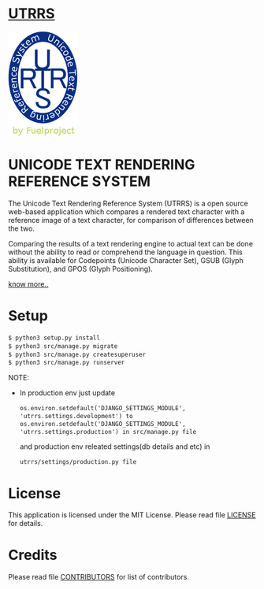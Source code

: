 # [UTRRS](http://fuelproject.org/utrrs)

![logo](https://raw.githubusercontent.com/tenstormavi/utrrs/master/utrrsApp/static/images/logo.png)

# UNICODE TEXT RENDERING REFERENCE SYSTEM
The Unicode Text Rendering Reference System (UTRRS) is a open source web-based application which compares a rendered text character with a reference image of a text character, for comparison of differences between the two.

Comparing the results of a text rendering engine to actual text can be done without the ability to read or comprehend the language in question. This ability is available for Codepoints (Unicode Character Set), GSUB (Glyph Substitution), and GPOS (Glyph Positioning).

[know more..](http://fuelproject.org/utrrs)

# Setup
```sh
$ python3 setup.py install
$ python3 src/manage.py migrate
$ python3 src/manage.py createsuperuser
$ python3 src/manage.py runserver
```
NOTE: 
- In production env just update 
    ```
    os.environ.setdefault('DJANGO_SETTINGS_MODULE', 'utrrs.settings.development') to
    os.environ.setdefault('DJANGO_SETTINGS_MODULE', 'utrrs.settings.production') in src/manage.py file 
    ```
    and production env releated settings(db details and etc) in 
    ```
    utrrs/settings/production.py file
    ```
    

# License
This application is licensed under the MIT License.
Please read file [LICENSE](LICENSE) for details.

# Credits
Please read file [CONTRIBUTORS](CONTRIBUTORS.md) for list of contributors.
